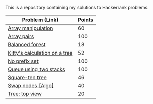 This is a repository containing my solutions to Hackerrank problems.

| Problem (Link) | Points |
| --- | ---|
| [Array manipulation](https://www.hackerrank.com/challenges/crush/problem) | 60 |
| [Array pairs](https://www.hackerrank.com/challenges/array-pairs/problem) | 100 |
| [Balanced forest](https://www.hackerrank.com/challenges/balanced-forest/problem) | 18 |
| [Kitty's calculation on a tree](https://www.hackerrank.com/challenges/kittys-calculations-on-a-tree/problem?) | 52 |
| [No prefix set](https://www.hackerrank.com/challenges/one-week-preparation-kit-no-prefix-set/problem) | 100 |
| [Queue using two stacks](https://www.hackerrank.com/challenges/one-week-preparation-kit-queue-using-two-stacks/problem) | 100 |
| [Square-ten tree](https://www.hackerrank.com/challenges/square-ten-tree/problem) | 46 |
| [Swap nodes [Algo]](https://www.hackerrank.com/challenges/swap-nodes-algo/problem) | 40 |
| [Tree: top view](https://www.hackerrank.com/challenges/tree-top-view/problem) | 20 |
